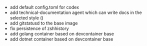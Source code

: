 - add default config.toml for codex
- add technical-documentation agent which can write docs in the selected style ()
- add gitstatusd to the base image
- fix persistence of zshhistory
- add golang container based on devcontainer base
- add dotnet container based on devcontainer base